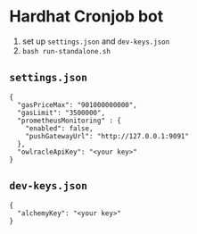 # Hardhat Cronjob bot
1. set up `settings.json` and `dev-keys.json`
1. `bash run-standalone.sh`

## `settings.json`
```
{
  "gasPriceMax": "901000000000",
  "gasLimit": "3500000",
  "prometheusMonitoring" : {
    "enabled": false,
    "pushGatewayUrl": "http://127.0.0.1:9091"
  },
  "owlracleApiKey": "<your key>"
}
```
## `dev-keys.json`
```
{
  "alchemyKey": "<your key>"
}
```
